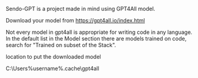 Sendo-GPT is a project made in mind using GPT4All model.

Download your model from https://gpt4all.io/index.html

Not every model in gpt4all is appropriate for writing code in any language. In the default list in the Model section there are models trained on code, search for "Trained on subset of the Stack".

location to put the downloaded model

C:\Users\%username%\.cache\gpt4all
